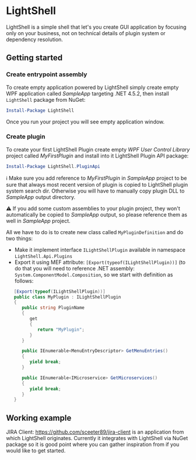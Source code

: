 # LightShell

LightShell is a simple shell that let's you create GUI application by focusing only on your business, not on technical details of plugin system or dependency resolution.

## Getting started
### Create entrypoint assembly
To create empty application powered by LightShell simply create empty WPF application called *SampleApp* targeting .NET 4.5.2, then install `LightShell` package from NuGet:
```powershell
Install-Package LightShell
```
Once you run your project you will see empty application window.

### Create plugin
To create your first LightShell Plugin create empty _WPF User Control Library_ project called *MyFirstPlugin* and install into it LightShell Plugin API package:
```powershell
Install-Package LightShell.PluginApi
```

:information_source: Make sure you add reference to *MyFirstPlugin* in *SampleApp* project to be sure that always most recent version of plugin is copied to LightShell plugin system search dir. Otherwise you will have to manually copy plugin DLL to *SampleApp* output directory.

:warning: If you add some custom assemblies to your plugin project, they won't automatically be copied to *SampleApp* output, so please reference them as well in *SampleApp* project.

All we have to do is to create new class called `MyPluginDefinition` and do two things:
- Make it implement interface `ILightShellPlugin` available in namespace `LightShell.Api.Plugins`
- Export it using MEF attribute: `[Export(typeof(ILightShellPlugin))]` (to do that you will need to reference .NET assembly: `System.ComponentModel.Composition`, so we start with definition as follows:

```csharp
   [Export(typeof(ILightShellPlugin))]
   public class MyPlugin : ILightShellPlugin
   {
      public string PluginName
      {
         get
         {
            return "MyPlugin";
         }
      }

      public IEnumerable<MenuEntryDescriptor> GetMenuEntries()
      {
         yield break;
      }

      public IEnumerable<IMicroservice> GetMicroservices()
      {
         yield break;
      }
   }
```

## Working example

JIRA Client: https://github.com/sceeter89/jira-client is an application from which LightShell originates. Currently it integrates with LightShell via NuGet package so it is good point where you can gather inspiration from if you would like to get started.
